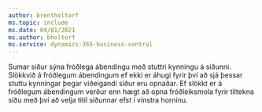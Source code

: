 ```yaml
---
author: brentholtorf
ms.topic: include
ms.date: 04/01/2021
ms.author: bholtorf
ms.service: dynamics-365-business-central
---
```

Sumar síður sýna fróðlega ábendingu með stuttri kynningu á síðunni. Slökkvið á fróðlegum ábendingum ef ekki er áhugi fyrir því að sjá þessar stuttu kynningar þegar viðeigandi síður eru opnaðar. Ef slökkt er á fróðlegum ábendingum verður enn hægt að opna fróðleiksmola fyrir tiltekna síðu með því að velja titil síðunnar efst í vinstra horninu.  
